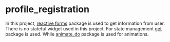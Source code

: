 # profile_registration

In this project, [reactive forms](https://pub.dev/packages/reactive_forms) package is used to get information from user. There is no stateful widget used in this project. For state management [get](https://pub.dev/packages/get) package is used. While [animate_do](https://pub.dev/packages/animate_do) package is used for animations.
